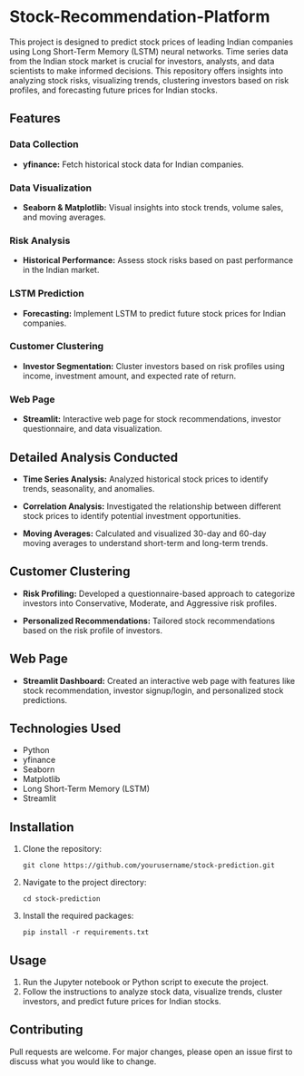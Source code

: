# Stock-Recommendation-Platform

This project is designed to predict stock prices of leading Indian companies using Long Short-Term Memory (LSTM) neural networks. Time series data from the Indian stock market is crucial for investors, analysts, and data scientists to make informed decisions. This repository offers insights into analyzing stock risks, visualizing trends, clustering investors based on risk profiles, and forecasting future prices for Indian stocks.

## Features

### Data Collection

- **yfinance:** Fetch historical stock data for Indian companies.

### Data Visualization

- **Seaborn & Matplotlib:** Visual insights into stock trends, volume sales, and moving averages.

### Risk Analysis

- **Historical Performance:** Assess stock risks based on past performance in the Indian market.

### LSTM Prediction

- **Forecasting:** Implement LSTM to predict future stock prices for Indian companies.

### Customer Clustering

- **Investor Segmentation:** Cluster investors based on risk profiles using income, investment amount, and expected rate of return.

### Web Page

- **Streamlit:** Interactive web page for stock recommendations, investor questionnaire, and data visualization.

## Detailed Analysis Conducted

- **Time Series Analysis:** Analyzed historical stock prices to identify trends, seasonality, and anomalies.
  
- **Correlation Analysis:** Investigated the relationship between different stock prices to identify potential investment opportunities.

- **Moving Averages:** Calculated and visualized 30-day and 60-day moving averages to understand short-term and long-term trends.

## Customer Clustering

- **Risk Profiling:** Developed a questionnaire-based approach to categorize investors into Conservative, Moderate, and Aggressive risk profiles.
  
- **Personalized Recommendations:** Tailored stock recommendations based on the risk profile of investors.

## Web Page

- **Streamlit Dashboard:** Created an interactive web page with features like stock recommendation, investor signup/login, and personalized stock predictions.

## Technologies Used

- Python
- yfinance
- Seaborn
- Matplotlib
- Long Short-Term Memory (LSTM)
- Streamlit

## Installation

1. Clone the repository:
   ```
   git clone https://github.com/yourusername/stock-prediction.git
   ```
2. Navigate to the project directory:
   ```
   cd stock-prediction
   ```
3. Install the required packages:
   ```
   pip install -r requirements.txt
   ```

## Usage

1. Run the Jupyter notebook or Python script to execute the project.
2. Follow the instructions to analyze stock data, visualize trends, cluster investors, and predict future prices for Indian stocks.

## Contributing

Pull requests are welcome. For major changes, please open an issue first to discuss what you would like to change.

